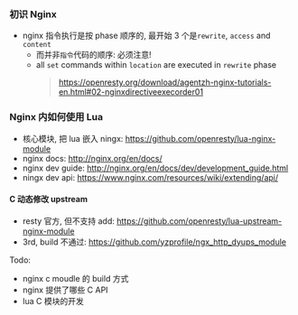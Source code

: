 ### 初识 Nginx

- nginx 指令执行是按 phase 顺序的, 最开始 3 个是`rewrite`, `access` and `content`
  - 而并非`指令`代码的顺序: 必须注意!
  - all `set` commands within `location` are executed in `rewrite` phase
    > https://openresty.org/download/agentzh-nginx-tutorials-en.html#02-nginxdirectiveexecorder01

### Nginx 内如何使用 Lua

- 核心模块, 把 lua 嵌入 ningx: https://github.com/openresty/lua-nginx-module
- nginx docs: http://nginx.org/en/docs/
- nginx dev guide: http://nginx.org/en/docs/dev/development_guide.html
- ningx dev api: https://www.nginx.com/resources/wiki/extending/api/

#### C 动态修改 upstream

- resty 官方, 但不支持 add: https://github.com/openresty/lua-upstream-nginx-module
- 3rd, build 不通过: https://github.com/yzprofile/ngx_http_dyups_module

Todo:

- nginx c moudle 的 build 方式
- nginx 提供了哪些 C API
- lua C 模块的开发
